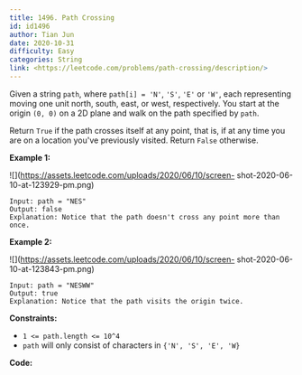 ```yaml
---
title: 1496. Path Crossing
id: id1496
author: Tian Jun
date: 2020-10-31
difficulty: Easy
categories: String
link: <https://leetcode.com/problems/path-crossing/description/>
---
```


Given a string `path`, where `path[i] = 'N'`, `'S'`, `'E'` or `'W'`, each
representing moving one unit north, south, east, or west, respectively. You
start at the origin `(0, 0)` on a 2D plane and walk on the path specified by
`path`.

Return `True` if the path crosses itself at any point, that is, if at any time
you are on a location you've previously visited. Return `False` otherwise.



**Example 1:**

![](https://assets.leetcode.com/uploads/2020/06/10/screen-
shot-2020-06-10-at-123929-pm.png)
            
	Input: path = "NES"    
	Output: false     
	Explanation: Notice that the path doesn't cross any point more than once.    

**Example 2:**

![](https://assets.leetcode.com/uploads/2020/06/10/screen-
shot-2020-06-10-at-123843-pm.png)
            
	Input: path = "NESWW"    
	Output: true    
	Explanation: Notice that the path visits the origin twice.



**Constraints:**

  * `1 <= path.length <= 10^4`
  * `path` will only consist of characters in `{'N', 'S', 'E', 'W}`


**Code:**
